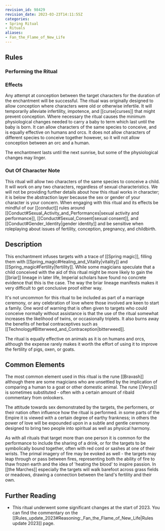 ```yaml
---
revision_id: 98429
revision_date: 2023-03-23T14:11:55Z
categories:
- Spring Ritual
- Rituals
aliases:
- Fan_the_Flame_of_New_Life
---
```


## Rules

### Performing the Ritual
 



### Effects
Any attempt at conception between the target characters for the duration of the enchantment will be successful. The ritual was originally designed to allow conception where characters were old or otherwise infertile. It will temporarily alleviate infertility, impotence, and [[curse|curses]] that might prevent conception. Where necessary the ritual causes the minimum physiological changes needed to carry a baby to term which last until the baby is born. It can allow characters of the same species to conceive, and is equally effective on humans and orcs. It does not allow characters of different species to conceive together however, so it will not allow conception between an orc and a human. 

The enchantment lasts until the next sunrise, but some of the physiological changes may linger.

### Out Of Character Note
This ritual will allow two characters of the same species to conceive a child. It will work on any two characters, regardless of sexual characteristics. We will not be providing further details about how this ritual works in character; it is below the abstraction layer because the sex or gender of your character is your concern. When engaging with this ritual and its effects be mindful of our [[conduct]] rules around [[Conduct#Sexual_Activity_and_Performances|sexual activity and performance]], [[Conduct#Sexual_Consent|sexual consent]], and [[Conduct#Gender_Identity|gender identity]] and be sensitive when roleplaying about issues of fertility, conception, pregnancy, and childbirth.

## Description
This enchantment infuses targets with a trace of [[Spring magic]], filling them with [[Spring_magic#Healing_and_Vitality|vitality]] and [[Spring_magic#Fertility|fertility]]. While some magicians speculate that a child conceived with the aid of this ritual might be more likely to gain the [[briar]] lineage in later life, Imperial scholars have found no concrete evidence that this is the case. The way the briar lineage manifests makes it very difficult to get conclusive proof either way.

It's not uncommon for this ritual to be included as part of a marriage ceremony, or any celebration of love where those involved are keen to start a family. One word of warning that is often given to targets who could conceive normally without assistance is that the use of the ritual somewhat increases the likelihood of twins, or occasionally triplets. It also burns away the benefits of herbal contraceptives such as [[Technology#Bitterweed_and_Contraception|bitterweed]].

The ritual is equally effective on animals as it is on humans and orcs, although the expense rarely makes it worth the effort of using it to improve the fertility of pigs, oxen, or goats.

## Common Elements
The most common element used in this ritual is the rune [[Bravash]] although there are some magicians who are unsettled by the implication of comparing a human to a goat or other domestic animal. The rune [[Verys]] is sometimes substituted - often with a certain amount of ribald commentary from onlookers.

The attitude towards sex demonstrated by the targets, the performers, or their nation often influence how the ritual is performed. in some parts of the Empire it is viewed with a certain degree of earthy frankness; in others the power of love will be expounded upon in a subtle and gentle ceremony designed to bring two people into spiritual as well as physical harmony.

As with all rituals that target more than one person it is common for the performance to include the sharing of a drink, or for the targets to be symbolically bound together, often with red cord or sashes at one of their wrists. The primal imagery of fire may be evoked as well - the targets may leap through or pass between fires, representing both the ability of fire to thaw frozen earth and the idea of 'heating the blood' to inspire passion. In [[the Marches]] especially the targets will walk barefoot across grass fields or meadows, drawing a connection between the land's fertility and their own.

## Further Reading
* This ritual underwent some significant changes at the start of 2023. You can find the commentary on the [[Rules_update_2023#Reasoning:_Fan_the_Flame_of_New_Life|Rules update 2023]] page.

